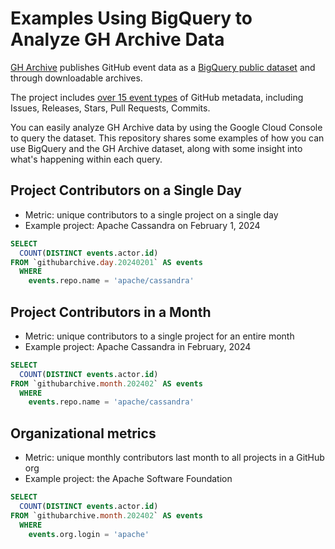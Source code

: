 # Examples Using BigQuery to Analyze GH Archive Data

[GH Archive](https://www.gharchive.org) publishes GitHub event data as a [BigQuery public dataset](https://cloud.google.com/bigquery/public-data/) and through downloadable archives.

The project includes [over 15 event types](https://docs.github.com/en/rest/using-the-rest-api/github-event-types?apiVersion=2022-11-28) of GitHub metadata, including Issues, Releases, Stars, Pull Requests, Commits.

You can easily analyze GH Archive data by using the Google Cloud Console to query the dataset. This repository shares some examples of how you can use BigQuery and the GH Archive dataset, along with some insight into what's happening within each query.

## Project Contributors on a Single Day

- Metric: unique contributors to a single project on a single day
- Example project: Apache Cassandra on February 1, 2024

```sql
SELECT
  COUNT(DISTINCT events.actor.id)
FROM `githubarchive.day.20240201` AS events
  WHERE
    events.repo.name = 'apache/cassandra'
```

## Project Contributors in a Month

- Metric: unique contributors to a single project for an entire month
- Example project: Apache Cassandra in February, 2024

```sql
SELECT
  COUNT(DISTINCT events.actor.id)
FROM `githubarchive.month.202402` AS events
  WHERE
    events.repo.name = 'apache/cassandra'
```

## Organizational metrics

- Metric: unique monthly contributors last month to all projects in a GitHub org
- Example project: the Apache Software Foundation

```sql
SELECT
  COUNT(DISTINCT events.actor.id)
FROM `githubarchive.month.202402` AS events
  WHERE
    events.org.login = 'apache'
```